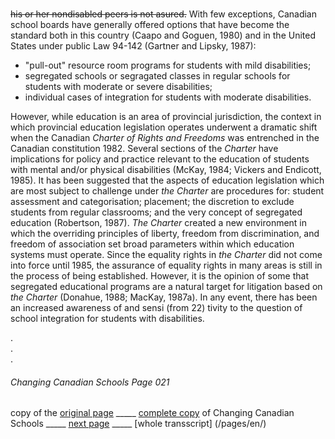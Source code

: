 ### 
~~his or her nondisabled peers is not asured.~~
With few exceptions, Canadian school boards have generally offered
options that have become the standard both in this country
(Caapo and Goguen, 1980) and in the United States under public
Law 94-142 (Gartner and Lipsky, 1987):  

- "pull-out" resource room programs for students with mild
disabilities;
- segregated schools or segragated classes in regular schools
for students with moderate or severe disabilities;
- individual cases of integration for students with moderate
disabilities.  

However, while education is an area of provincial jurisdiction,
the context in which provincial education legislation operates
underwent a dramatic shift when the Canadian *Charter of Rights and Freedoms* was entrenched in the Canadian constitution 1982.
Several sections of the *Charter* have implications for policy
and practice relevant to the education of students with mental
and/or physical disabilities (McKay, 1984; Vickers and Endicott,
1985). It has been suggested that the aspects of education
legislation which are most subject to challenge under *the Charter*
are procedures for: student assessment and categorisation; placement;
the discretion to exclude students from regular classrooms;
and the very concept of segregated education (Robertson, 1987).
*The Charter* created a new environment in which the overriding
principles of liberty, freedom from discrimination, and freedom
of association set broad parameters within which education systems
must operate. Since the equality rights in *the Charter* did not
come into force until 1985, the assurance of equality rights
in many areas is still in the process of being established.
However, it is the opinion of some that segregated educational
programs are a natural target for litigation based on *the Charter*
(Donahue, 1988; MacKay, 1987a). In any event, there has been
an increased awareness of and sensi (from 22) tivity to the
question of school integration for students with disabilities.

.  
.  
.  
###### Changing Canadian Schools Page 021
### 

copy of the [original page](/copies-from-original/CCS021.png) _____ [complete copy](/copies-from-original/BestCopy_Changing_Canadian_Schools_Perspectives_on_Disability_and_Inclusion.pdf) of Changing Canadian Schools _____ [next page](Changing_Canadian_Schools-022) _____ [whole transscript] (/pages/en/)


